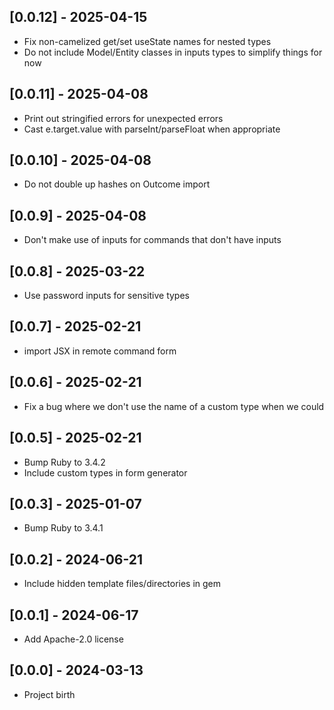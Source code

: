 ## [0.0.12] - 2025-04-15

- Fix non-camelized get/set useState names for nested types
- Do not include Model/Entity classes in inputs types to simplify things for now

## [0.0.11] - 2025-04-08

- Print out stringified errors for unexpected errors
- Cast e.target.value with parseInt/parseFloat when appropriate

## [0.0.10] - 2025-04-08

- Do not double up hashes on Outcome import

## [0.0.9] - 2025-04-08

- Don't make use of inputs for commands that don't have inputs

## [0.0.8] - 2025-03-22

- Use password inputs for sensitive types

## [0.0.7] - 2025-02-21

- import JSX in remote command form

## [0.0.6] - 2025-02-21

- Fix a bug where we don't use the name of a custom type when we could

## [0.0.5] - 2025-02-21

- Bump Ruby to 3.4.2
- Include custom types in form generator

## [0.0.3] - 2025-01-07

- Bump Ruby to 3.4.1

## [0.0.2] - 2024-06-21

- Include hidden template files/directories in gem

## [0.0.1] - 2024-06-17

- Add Apache-2.0 license

## [0.0.0] - 2024-03-13

- Project birth
